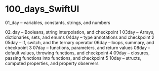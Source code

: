 # 100_days_SwiftUI

01_day – variables, constants, strings, and numbers

02_day – Booleans, string interpolation, and checkpoint 1
03day – Arrays, dictionaries, sets, and enums
04day – type annotations and checkpoint 2
05day – if, switch, and the ternary operator
06day – loops, summary, and checkpoint 3
07day – functions, parameters, and return values
08day – default values, throwing functions, and checkpoint 4
09day – closures, passing functions into functions, and checkpoint 5
10day – structs, computed properties, and property observers
